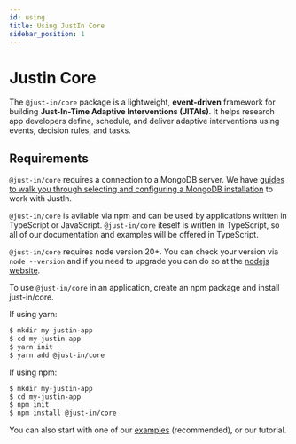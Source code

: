 ```yaml
---
id: using
title: Using JustIn Core
sidebar_position: 1
---
```



# Justin Core

The `@just-in/core` package is a lightweight, **event-driven** framework for building **Just-In-Time Adaptive Interventions (JITAIs)**. It helps research app developers define, schedule, and deliver adaptive interventions using events, decision rules, and tasks.

## Requirements

`@just-in/core` requires a connection to a MongoDB server. We have [guides to walk you through selecting and configuring a MongoDB installation](./guides/mongo.md) to work with JustIn.

`@just-in/core` is avilable via npm and can be used by applications written in TypeScript or JavaScript. `@just-in/core` iteself is written in TypeScript, so all of our documentation and examples will be offered in TypeScript.

`@just-in/core` requires node version 20+. You can check your version via `node --version` and if you need to upgrade you can do so at the [nodejs website](https://nodejs.org/).

To use `@just-in/core` in an application, create an npm package and install just-in/core.

If using yarn:
```bash
$ mkdir my-justin-app
$ cd my-justin-app
$ yarn init 
$ yarn add @just-in/core
```

If using npm:
```bash
$ mkdir my-justin-app
$ cd my-justin-app
$ npm init 
$ npm install @just-in/core
```

You can also start with one of our [examples](https://github.com/MIACollaborative/justin-examples) (recommended), or our tutorial.
